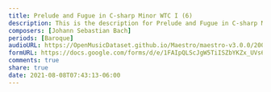 ```yaml
---
title: Prelude and Fugue in C-sharp Minor WTC I (6)
description: This is the description for Prelude and Fugue in C-sharp Minor WTC I by Johann Sebastian Bach
composers: [Johann Sebastian Bach]
periods: [Baroque]
audioURL: https://OpenMusicDataset.github.io/Maestro/maestro-v3.0.0/2008/MIDI-Unprocessed_17_R1_2008_01-04_ORIG_MID--AUDIO_17_R1_2008_wav--1.midi
formURL: https://docs.google.com/forms/d/e/1FAIpQLScJgW5TiISZbYKZx_UVs6gA7VsG9f2lKvdiLsNUN0PAYJzcrg/viewform
comments: true
share: true
date: 2021-08-08T07:43:13-06:00
---
```

